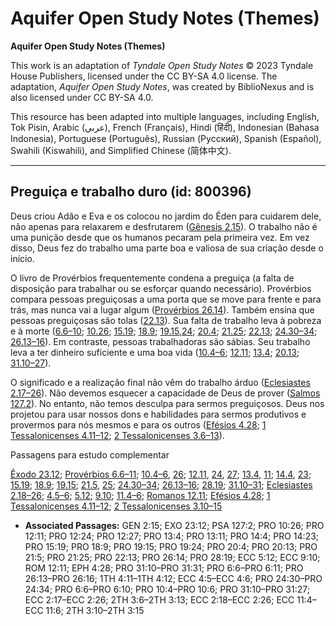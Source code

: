# Aquifer Open Study Notes (Themes)

**Aquifer Open Study Notes (Themes)**

This work is an adaptation of *Tyndale Open Study Notes* © 2023 Tyndale House Publishers, licensed under the CC BY\-SA 4\.0 license. The adaptation, *Aquifer Open Study Notes*, was created by BiblioNexus and is also licensed under CC BY\-SA 4\.0\.

This resource has been adapted into multiple languages, including English, Tok Pisin, Arabic (عربي), French (Français), Hindi (हिंदी), Indonesian (Bahasa Indonesia), Portuguese (Português), Russian (Русский), Spanish (Español), Swahili (Kiswahili), and Simplified Chinese (简体中文).



--------------------------------

## Preguiça e trabalho duro (id: 800396)

Deus criou Adão e Eva e os colocou no jardim do Éden para cuidarem dele, não apenas para relaxarem e desfrutarem ([Gênesis 2\.15](https://ref.ly/Gen2:15)). O trabalho não é uma punição desde que os humanos pecaram pela primeira vez. Em vez disso, Deus fez do trabalho uma parte boa e valiosa de sua criação desde o início.

O livro de Provérbios frequentemente condena a preguiça (a falta de disposição para trabalhar ou se esforçar quando necessário). Provérbios compara pessoas preguiçosas a uma porta que se move para frente e para trás, mas nunca vai a lugar algum ([Provérbios 26\.14](https://ref.ly/Prov26:14)). Também ensina que pessoas preguiçosas são tolas ([22\.13](https://ref.ly/Prov22:13)). Sua falta de trabalho leva à pobreza e à morte ([6\.6–10](https://ref.ly/Prov6:6-Prov6:10); [10\.26](https://ref.ly/Prov10:26); [15\.19](https://ref.ly/Prov15:19); [18\.9](https://ref.ly/Prov18:9); [19\.15](https://ref.ly/Prov19:15),[24](https://ref.ly/Prov19:24); [20\.4](https://ref.ly/Prov20:4); [21\.25](https://ref.ly/Prov21:25); [22\.13](https://ref.ly/Prov22:13); [24\.30–34](https://ref.ly/Prov24:30-Prov24:34); [26\.13–16](https://ref.ly/Prov26:13-Prov26:16)). Em contraste, pessoas trabalhadoras são sábias. Seu trabalho leva a ter dinheiro suficiente e uma boa vida ([10\.4–6](https://ref.ly/Prov10:4-Prov10:6); [12\.11](https://ref.ly/Prov12:11); [13\.4](https://ref.ly/Prov13:4); [20\.13](https://ref.ly/Prov20:13); [31\.10–27](https://ref.ly/Prov31:10-Prov31:27)).

O significado e a realização final não vêm do trabalho árduo ([Eclesiastes 2\.17–26](https://ref.ly/Eccl2:17-Eccl2:26)). Não devemos esquecer a capacidade de Deus de prover ([Salmos 127\.2](https://ref.ly/Ps127:2)). No entanto, não temos desculpa para sermos preguiçosos. Deus nos projetou para usar nossos dons e habilidades para sermos produtivos e provermos para nós mesmos e para os outros ([Efésios 4\.28](https://ref.ly/Eph4:28); [1 Tessalonicenses 4\.11–12](https://ref.ly/1Thess4:11-1Thess4:12); [2 Tessalonicenses 3\.6–13](https://ref.ly/2Thess3:6-2Thess3:13)).

Passagens para estudo complementar

[Êxodo 23\.12](https://ref.ly/Exod23:12); [Provérbios 6\.6–11](https://ref.ly/Prov6:6-Prov6:11); [10\.4–6](https://ref.ly/Prov10:4-Prov10:6), [26](https://ref.ly/Prov10:26); [12\.11](https://ref.ly/Prov12:11), [24](https://ref.ly/Prov12:24), [27](https://ref.ly/Prov12:27); [13\.4](https://ref.ly/Prov13:4), [11](https://ref.ly/Prov13:11); [14\.4](https://ref.ly/Prov14:4), [23](https://ref.ly/Prov14:23); [15\.19](https://ref.ly/Prov15:19); [18\.9](https://ref.ly/Prov18:9); [19\.15](https://ref.ly/Prov19:15); [21\.5](https://ref.ly/Prov21:5), [25](https://ref.ly/Prov21:25); [24\.30–34](https://ref.ly/Prov24:30-Prov24:34); [26\.13–16](https://ref.ly/Prov26:13-Prov26:16); [28\.19](https://ref.ly/Prov28:19); [31\.10–31](https://ref.ly/Prov31:10-Prov31:31); [Eclesiastes 2\.18–26](https://ref.ly/Eccl2:18-Eccl2:26); [4\.5–6](https://ref.ly/Eccl4:5-Eccl4:6); [5\.12](https://ref.ly/Eccl5:12); [9\.10](https://ref.ly/Eccl9:10); [11\.4–6](https://ref.ly/Eccl11:4-Eccl11:6); [Romanos 12\.11](https://ref.ly/Rom12:11); [Efésios 4\.28](https://ref.ly/Eph4:28); [1 Tessalonicenses 4\.11–12](https://ref.ly/1Thess4:11-1Thess4:12); [2 Tessalonicenses 3\.10–15](https://ref.ly/2Thess3:10-2Thess3:15)

* **Associated Passages:** GEN 2:15; EXO 23:12; PSA 127:2; PRO 10:26; PRO 12:11; PRO 12:24; PRO 12:27; PRO 13:4; PRO 13:11; PRO 14:4; PRO 14:23; PRO 15:19; PRO 18:9; PRO 19:15; PRO 19:24; PRO 20:4; PRO 20:13; PRO 21:5; PRO 21:25; PRO 22:13; PRO 26:14; PRO 28:19; ECC 5:12; ECC 9:10; ROM 12:11; EPH 4:28; PRO 31:10–PRO 31:31; PRO 6:6–PRO 6:11; PRO 26:13–PRO 26:16; 1TH 4:11–1TH 4:12; ECC 4:5–ECC 4:6; PRO 24:30–PRO 24:34; PRO 6:6–PRO 6:10; PRO 10:4–PRO 10:6; PRO 31:10–PRO 31:27; ECC 2:17–ECC 2:26; 2TH 3:6–2TH 3:13; ECC 2:18–ECC 2:26; ECC 11:4–ECC 11:6; 2TH 3:10–2TH 3:15

